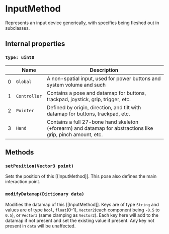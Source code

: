 # InputMethod
Represents an input device generically, with specifics being fleshed out in subclasses.

## Internal properties
### `type: uint8`
|   | Name         | Description                                                                                                 |
|---|--------------|-------------------------------------------------------------------------------------------------------------|
| 0 | `Global`     | A non-spatial input, used for power buttons and system volume and such                                      |
| 1 | `Controller` | Contains a pose and datamap for buttons, trackpad, joystick, grip, trigger, etc.                            |
| 2 | `Pointer`    | Defined by origin, direction, and tilt with datamap for buttons, trackpad, etc.                             |
| 3 | `Hand`       | Contains a full 27-bone hand skeleton (+forearm) and datamap for abstractions like grip, pinch amount, etc. |

## Methods
### `setPosition(Vector3 point)`
Sets the position of this [[InputMethod]]. This pose also defines the main interaction point.

### `modifyDatamap(Dictionary data)`
Modifies the datamap of this [[InputMethod]]. Keys are of type `String` and values are of type `bool`, `float`(0-1), `Vector2`(each component being `-0.5` to `0.5`), or `Vector3` (same clamping as `Vector2`). Each key here will add to the datamap if not present and set the existing value if present. Any key not present in `data` will be unaffected.